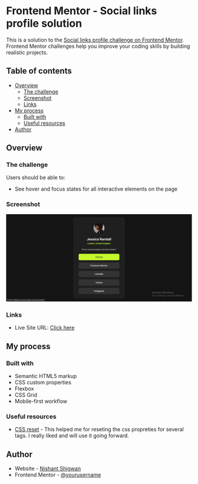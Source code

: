 # Frontend Mentor - Social links profile solution

This is a solution to the [Social links profile challenge on Frontend Mentor](https://www.frontendmentor.io/challenges/social-links-profile-UG32l9m6dQ). Frontend Mentor challenges help you improve your coding skills by building realistic projects. 

## Table of contents

- [Overview](#overview)
  - [The challenge](#the-challenge)
  - [Screenshot](#screenshot)
  - [Links](#links)
- [My process](#my-process)
  - [Built with](#built-with)
  - [Useful resources](#useful-resources)
- [Author](#author)


## Overview

### The challenge

Users should be able to:

- See hover and focus states for all interactive elements on the page

### Screenshot

![](./preview.jpg)

### Links

- Live Site URL: [Click here](https://nishant45678.github.io/frontendmentor/social-links-profile-main)

## My process

### Built with

- Semantic HTML5 markup
- CSS custom properties
- Flexbox
- CSS Grid
- Mobile-first workflow

### Useful resources

- [CSS reset](https://www.joshwcomeau.com/css/custom-css-reset/) - This helped me for reseting the css propreties for several tags. I really liked and will use it going forward.

## Author

- Website - [Nishant Shigwan](https://www.your-site.com)
- Frontend Mentor - [@yourusername](https://www.frontendmentor.io/profile/Nishant45678)

